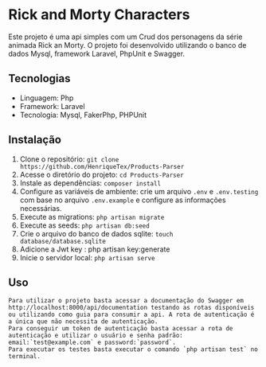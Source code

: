 
# Rick and Morty Characters

Este projeto é uma api simples com um Crud dos personagens da série animada Rick an Morty. O projeto foi desenvolvido utilizando o banco de dados Mysql, framework Laravel, PhpUnit e Swagger.


## Tecnologias

- Linguagem: Php
- Framework: Laravel
- Tecnologia: Mysql, FakerPhp, PHPUnit

## Instalação

1. Clone o repositório: `git clone https://github.com/HenriqueTex/Products-Parser`
2. Acesse o diretório do projeto: `cd Products-Parser`
3. Instale as dependências: `composer install`
4. Configure as variáveis de ambiente: crie um arquivo `.env` e `.env.testing` com base no arquivo `.env.example` e configure as informações necessárias.
5. Execute as migrations: `php artisan migrate`
6. Execute as seeds: `php artisan db:seed`
7. Crie o arquivo do banco de dados sqlite: `touch database/database.sqlite`
8. Adicione a Jwt key : php artisan key:generate
9. Inicie o servidor local: `php artisan serve`

## Uso

    Para utilizar o projeto basta acessar a documentação do Swagger em http://localhost:8000/api/documentation testando as rotas disponíveis ou utilizando como guia para consumir a api. A rota de autenticação é a única que não necessita de autenticação.
    Para conseguir um token de autenticação basta acessar a rota de autenticação e utilizar o usuário e senha padrão: email:`test@example.com` e password:`password`.
    Para executar os testes basta executar o comando `php artisan test` no terminal.
